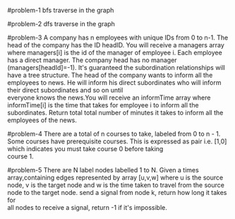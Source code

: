 #problem-1 
   bfs traverse in the graph

#problem-2 
   dfs traverse in the graph

#problem-3
  A company has n employees with unique IDs from 0 to n-1.
  The head of the company has the ID headID. 
  You will receive a managers array where managers[i] is 
  the id of the manager of employee i. Each employee has a 
  direct manager. The company head has no manager (managers[headId]=-1).
  It's guaranteed the subordination relationships will have 
  a tree structure. The head of the company wants to inform 
  all the employees to news. He will inform his direct subordinates 
  who will inform their direct subordinates and so on until  
  everyone knows the news.You will receive an informTime array 
  where informTime[i] is the time that takes for employee i to
  inform all the subordinates. Return total total number of minutes 
  it takes to inform all the employees of the news.

#problem-4
  There are a total of n courses to take, labeled from 0 to n - 1. 
  Some courses have prerequisite courses. This is expressed as pair 
  i.e. [1,0] which indicates you must take course 0 before taking  
  course 1. 

#problem-5
  There are N label nodes labelled 1 to N.
  Given a times array,containing edges represented by array 
  [u,v,w] where u is the source node, v is the target node 
  and w is the time taken to travel from the source node to 
  the target node.
  send a signal from node k, return how long it takes for  
  all nodes to receive a signal, return -1 if it's impossible. 

